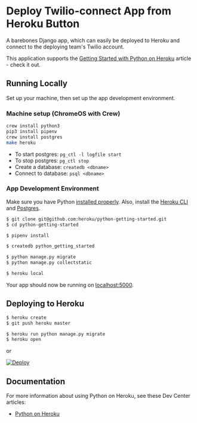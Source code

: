 # Deploy Twilio-connect App from Heroku Button

A barebones Django app, which can easily be deployed to Heroku and connect to the deploying team's Twilio account.

This application supports the [Getting Started with Python on Heroku](https://devcenter.heroku.com/articles/getting-started-with-python) article - check it out.

## Running Locally
Set up your machine, then set up the app development environment.

### Machine setup (ChromeOS with Crew)
```bash
crew install python3
pip3 install pipenv
crew install postgres
make heroku
```

* To start postgres: `pg_ctl -l logfile start`
* To stop postgres: `pg_ctl stop`
* Create a database: `createdb <dbname>`
* Connect to database: `psql <dbname>`

### App Development Environment
Make sure you have Python [installed properly](http://install.python-guide.org). Also, install the [Heroku CLI](https://devcenter.heroku.com/articles/heroku-cli) and [Postgres](https://devcenter.heroku.com/articles/heroku-postgresql#local-setup).

```sh
$ git clone git@github.com:heroku/python-getting-started.git
$ cd python-getting-started

$ pipenv install

$ createdb python_getting_started

$ python manage.py migrate
$ python manage.py collectstatic

$ heroku local
```

Your app should now be running on [localhost:5000](http://localhost:5000/).

## Deploying to Heroku

```sh
$ heroku create
$ git push heroku master

$ heroku run python manage.py migrate
$ heroku open
```
or

[![Deploy](https://www.herokucdn.com/deploy/button.svg)](https://heroku.com/deploy)

## Documentation

For more information about using Python on Heroku, see these Dev Center articles:

- [Python on Heroku](https://devcenter.heroku.com/categories/python)
